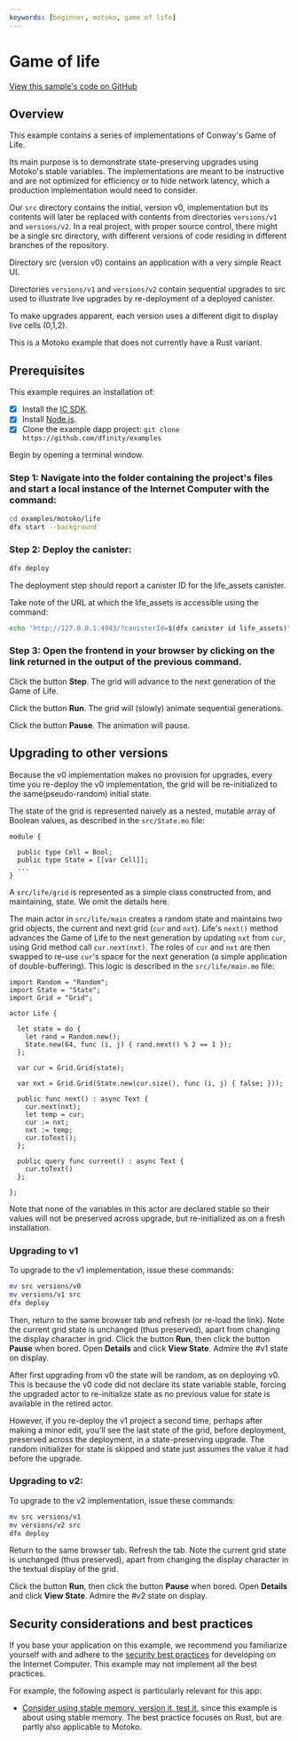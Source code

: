 ```yaml
---
keywords: [beginner, motoko, game of life]
---
```


# Game of life

[View this sample's code on GitHub](https://github.com/dfinity/examples/tree/master/motoko/life)

## Overview

This example contains a series of implementations of Conway's Game of Life.

Its main purpose is to demonstrate state-preserving upgrades using Motoko's stable variables. The implementations are meant to be instructive and are not optimized for efficiency or to hide network latency, which a production implementation would need to consider.

Our `src` directory contains the initial, version v0, implementation but its contents will later be replaced with contents from directories `versions/v1` and `versions/v2`. In a real project, with proper source control, there might be a single src directory, with different versions of code residing in different branches of the repository.

Directory src (version v0) contains an application with a very simple React UI.

Directories `versions/v1` and `versions/v2` contain sequential upgrades to src used to illustrate live upgrades by re-deployment of a deployed canister.

To make upgrades apparent, each version uses a different digit to display live cells (0,1,2).

This is a Motoko example that does not currently have a Rust variant. 


## Prerequisites
This example requires an installation of:

- [x] Install the [IC SDK](https://internetcomputer.org/docs/current/developer-docs/setup/install/index.mdx).
- [x] Install [Node.js](https://nodejs.org/en/download/).
- [x] Clone the example dapp project: `git clone https://github.com/dfinity/examples`

Begin by opening a terminal window.

### Step 1: Navigate into the folder containing the project's files and start a local instance of the Internet Computer with the command:

```bash
cd examples/motoko/life
dfx start --background
```

### Step 2: Deploy the canister:

```bash
dfx deploy
```

The deployment step should report a canister ID for the life_assets canister.

Take note of the URL at which the life_assets is accessible using the command:

```bash
echo "http://127.0.0.1:4943/?canisterId=$(dfx canister id life_assets)"
```

### Step 3: Open the frontend in your browser by clicking on the link returned in the output of the previous command.

Click the button **Step**. The grid will advance to the next generation of the Game of Life.

Click the button **Run**. The grid will (slowly) animate sequential generations.

Click the button **Pause**. The animation will pause.

## Upgrading to other versions

Because the v0 implementation makes no provision for upgrades, every time you re-deploy the v0 implementation, the grid will be re-initialized to the same(pseudo-random) initial state.

The state of the grid is represented naively as a nested, mutable array of Boolean values, as described in the `src/State.mo` file:

```motoko
module {

  public type Cell = Bool;
  public type State = [[var Cell]];
  ...
}
```

A `src/life/grid` is represented as a simple class constructed from, and maintaining, state. We omit the details here.

The main actor in `src/life/main` creates a random state and maintains two grid objects, the current and next grid (`cur` and `nxt`). Life's `next()` method advances the Game of Life to the next generation by updating `nxt` from `cur`, using Grid method call `cur.next(nxt)`. The roles of `cur` and `nxt` are then swapped to re-use `cur`'s space for the next generation (a simple application of double-buffering). This logic is described in the `src/life/main.mo` file:

```motoko
import Random = "Random";
import State = "State";
import Grid = "Grid";

actor Life {

  let state = do {
    let rand = Random.new();
    State.new(64, func (i, j) { rand.next() % 2 == 1 });
  };

  var cur = Grid.Grid(state);

  var nxt = Grid.Grid(State.new(cur.size(), func (i, j) { false; }));

  public func next() : async Text {
    cur.next(nxt);
    let temp = cur;
    cur := nxt;
    nxt := temp;
    cur.toText();
  };

  public query func current() : async Text {
    cur.toText()
  };

};
```

Note that none of the variables in this actor are declared stable so their values will not be preserved across upgrade, but re-initialized as on a fresh installation.


### Upgrading to v1
To upgrade to the v1 implementation, issue these commands:

```bash
mv src versions/v0
mv versions/v1 src
dfx deploy
```

Then, return to the same browser tab and refresh (or re-load the link). Note the current grid state is unchanged (thus preserved), apart from changing the display character in grid.
Click the button **Run**, then click the button **Pause** when bored. Open **Details** and click **View State**. Admire the #v1 state on display.

After first upgrading from v0 the state will be random, as on deploying v0. This is because the v0 code did not declare its state variable stable, forcing the upgraded actor to re-initialize state as no previous value for state is available in the retired actor.

However, if you re-deploy the v1 project a second time, perhaps after making a minor edit, you'll see the last state of the grid, before deployment, preserved across the deployment, in a state-preserving upgrade. The random initializer for state is skipped and state just assumes the value it had before the upgrade.


### Upgrading to v2:
To upgrade to the v2 implementation, issue these commands:

```bash
mv src versions/v1
mv versions/v2 src
dfx deploy
```

Return to the same browser tab. Refresh the tab. Note the current grid state is unchanged (thus preserved), apart from changing the display character in the textual display of the grid.

Click the button **Run**, then click the button **Pause** when bored. Open **Details** and click **View State**. Admire the #v2 state on display.

## Security considerations and best practices

If you base your application on this example, we recommend you familiarize yourself with and adhere to the [security best practices](https://internetcomputer.org/docs/current/references/security/) for developing on the Internet Computer. This example may not implement all the best practices.

For example, the following aspect is particularly relevant for this app:
* [Consider using stable memory, version it, test it](https://internetcomputer.org/docs/current/developer-docs/security/security-best-practices/overview), since this example is about using stable memory. The best practice focuses on Rust, but are partly also applicable to Motoko.

